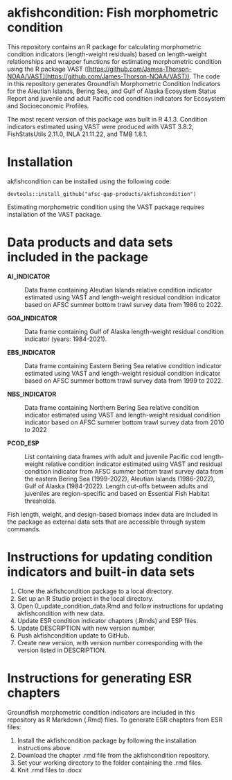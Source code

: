 # akfishcondition: Fish morphometric condition
This repository contains an R package for calculating morphometric condition indicators (length-weight residuals) based on length-weight relationships and wrapper functions for estimating morphometric condition using the R package VAST ([https://github.com/James-Thorson-NOAA/VAST](https://github.com/James-Thorson-NOAA/VAST)). The code in this repository generates Groundfish Morphometric Condition Indicators for the Aleutian Islands, Bering Sea, and Gulf of Alaska Ecosystem Status Report and juvenile and adult Pacific cod condition indicators for Ecosystem and Socioeconomic Profiles. 

The most recent version of this package was built in R 4.1.3. Condition indicators estimated using VAST were produced with VAST 3.8.2, FishStatsUtils 2.11.0, INLA 21.11.22, and TMB 1.8.1.

# Installation

akfishcondition can be installed using the following code:

```{r}
devtools::install_github("afsc-gap-products/akfishcondition")
```
Estimating morphometric condition using the VAST package requires installation of the VAST package. 

# Data products and data sets included in the package


<dl>
<dt><b>AI_INDICATOR</b></dt>
<dd><p>Data frame containing Aleutian Islands relative condition indicator estimated using VAST and length-weight residual condition indicator based on AFSC summer bottom trawl survey data from 1986 to 2022.</p></dd>
<dt><b>GOA_INDICATOR</b></dt>
<dd><p>Data frame containing Gulf of Alaska length-weight residual condition indicator (years: 1984-2021).</p></dd>
<dt><b>EBS_INDICATOR</b></dt>
<dd><p>Data frame containing Eastern Bering Sea relative condition indicator estimated using VAST and length-weight residual condition indicator based on AFSC summer bottom trawl survey data from 1999 to 2022.</p></dd>
<dt><b>NBS_INDICATOR</b></dt>
<dd><p>Data frame containing Northern Bering Sea relative condition indicator estimated using VAST and length-weight residual condition indicator based on AFSC summer bottom trawl survey data from 2010 to 2022</p></dd>
<dt><b>PCOD_ESP</b></dt>
<dd><p>List containing data frames with adult and juvenile Pacific cod length-weight relative condition indicator estimated using VAST and residual condition indicator from AFSC summer bottom trawl survey data from the eastern Bering Sea (1999-2022), Aleutian Islands (1986-2022), Gulf of Alaska (1984-2022). Length cut-offs between adults and juveniles are region-specific and based on Essential Fish Habitat thresholds.</p></dd>
</dl>

Fish length, weight, and design-based biomass index data are included in the package as external data sets that are accessible through system commands.


# Instructions for updating condition indicators and built-in data sets

1. Clone the akfishcondition package to a local directory.
2. Set up an R Studio project in the local directory.
3. Open 0_update_condition_data.Rmd and follow instructions for updating akfishcondition with new data.
4. Update ESR condition indicator chapters (.Rmds) and ESP files.
5. Update DESCRIPTION with new version number.
6. Push akfishcondition update to GitHub.
7. Create new version, with version number corresponding with the version listed in DESCRIPTION.

# Instructions for generating ESR chapters

Groundfish morphometric condition indicators are included in this repository as R Markdown (.Rmd) files. To generate ESR chapters from ESR files:

1. Install the akfishcondition package by following the installation instructions above.
2. Download the chapter .rmd file from the akfishcondition repository.
3. Set your working directory to the folder containing the .rmd files.
4. Knit .rmd files to .docx